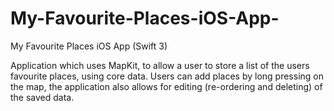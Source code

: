 # My-Favourite-Places-iOS-App-
My Favourite Places iOS App (Swift 3)

Application which uses MapKit, to allow a user to store a list of the users favourite places, using core data.
Users can add places by long pressing on the map, the application also allows for editing (re-ordering and deleting) of the saved data.
